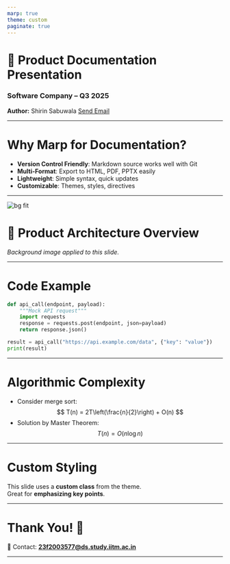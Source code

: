 ```yaml
---
marp: true
theme: custom
paginate: true
---
```


<!-- _theme: custom -->
<!-- _class: lead -->

# 📘 Product Documentation Presentation
### Software Company – Q3 2025  
**Author:** Shirin Sabuwala
[Send Email](mailto:23f2003577@ds.study.iitm.ac.in)

---

# Why Marp for Documentation?

- **Version Control Friendly**: Markdown source works well with Git
- **Multi-Format**: Export to HTML, PDF, PPTX easily
- **Lightweight**: Simple syntax, quick updates
- **Customizable**: Themes, styles, directives

---

<!-- _background: url('https://picsum.photos/1200/800?grayscale') -->
<!-- _class: lead -->
![bg fit]('https://static.vecteezy.com/system/resources/thumbnails/002/393/823/small/gradient-blue-background-free-vector.jpg')

# 🚀 Product Architecture Overview

*Background image applied to this slide.*  

---

# Code Example

```python
def api_call(endpoint, payload):
    """Mock API request"""
    import requests
    response = requests.post(endpoint, json=payload)
    return response.json()

result = api_call("https://api.example.com/data", {"key": "value"})
print(result)
```

---

# Algorithmic Complexity

- Consider merge sort:
  $$ T(n) = 2T\left(\frac{n}{2}\right) + O(n) $$
- Solution by Master Theorem:
  $$ T(n) = O(n \log n) $$

---

# Custom Styling

<!-- _class: highlight -->

This slide uses a **custom class** from the theme.  
Great for **emphasizing key points**.  

---

# Thank You! 🙌

📧 Contact: **23f2003577@ds.study.iitm.ac.in**

---

<style>
section.lead h1 {
  color: #007ACC;
  font-size: 2.5em;
}

section.highlight {
  background-color: #222;
  color: #fff;
  padding: 2em;
  border-radius: 15px;
}

footer {
  color: #777;
  font-size: 0.8em;
  text-align: center;
}
</style>
